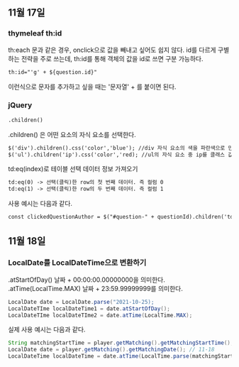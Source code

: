 ## 11월 17일
### thymeleaf th:id
th:each 문과 같은 경우, onclick으로 값을 빼내고 싶어도 쉽지 않다.
id를 다르게 구별하는 전략을 주로 쓰는데, th:id를 통해 객체의 값을 id로 쓰면 구분 가능하다.
```html
th:id="'g' + ${question.id}"
```
이런식으로 문자를 추가하고 싶을 때는 '문자열' + 를 붙이면 된다.

### jQuery
```html
.children()
```
.children() 은 어떤 요소의 자식 요소를 선택한다.
```html
$('div').children().css('color','blue'); //div 자식 요소의 색을 파란색으로 만든다.
$('ul').children('ip').css('color','red); //ul의 자식 요소 중 ip를 클래스 값으로 가지는 요소의 색을 빨간색으로 만든다.
```
td:eq(index)로 테이블 선택 데이터 정보 가져오기
```html
td:eq(0) -> 선택(클릭)한 row의 첫 번째 데이터. 즉 컬럼 0
td:eq(1) -> 선택(클릭)한 row의 두 번째 데이터. 즉 컬럼 1
```
사용 예시는 다음과 같다.
```html
const clickedQuestionAuthor = $("#question-" + questionId).children('td:eq(3)').text()
```

## 11월 18일
### LocalDate를 LocalDateTime으로 변환하기
.atStartOfDay() 날짜 + 00:00:00.00000000을 의미한다.
.atTime(LocalTime.MAX) 날짜 + 23:59.99999999를 의미한다.
```java
LocalDate date = LocalDate.parse("2021-10-25);
LocalDateTIme localDateTime1 = date.atStartOfDay();
LocalDateTIme localDateTIme2 = date.atTime(LocalTime.MAX);
```
실제 사용 예시는 다음과 같다.
```java
String matchingStartTime = player.getMatching().getMatchingStartTime(); // 21:30
LocalDate date = player.getMatching().getMatchingDate(); // 11-18
LocalDateTime localDateTime = date.atTime(LocalTime.parse(matchingStartTime)); // 11-18T21:30
```





